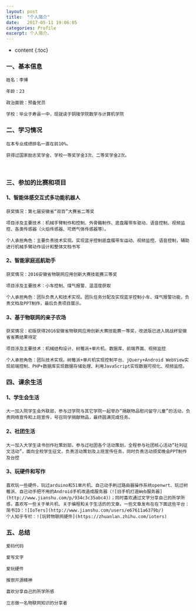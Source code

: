 ```yaml
---
layout: post
title:  "个人简介"
date:   2017-05-11 19:06:05
categories: Profile
excerpt: 个人简介。
---
```


* content
{:toc}



### 一、基本信息 


    姓名：李博
   
    年龄：23
   
    政治面貌：预备党员
   
    学校：毕业于寿县一中，现就读于铜陵学院数学与计算机学院

   
### 二、学习情况



    在本专业成绩排名一直在前10%。

    获得过国家励志奖学金、学校一等奖学金3次、二等奖学金2次。
   
   
### 三、参加的比赛和项目


   
#### 1、智能体感交互式多功能机器人

    
    获奖情况：第七届安徽省“双百”大赛省二等奖
    
    项目涉及主要技术：机械手臂制作和控制、外骨骼制作、底盘履带车驱动、语音控制、视频监控、各类传感器（火焰传感器、可燃气体传感器等）。
   
    个人承担角色：主要负责技术实现。实现蓝牙控制底盘履带车运动、视频监控、语音控制，辅助进行机械手臂动作设计和整体文档书写



#### 2、智能家庭巡航助手


    获奖情况：2016安徽省物联网应用创新大赛技能赛三等奖

    项目涉及主要技术：小车控制、煤气报警、温湿度获取

    个人承担角色：团队负责人和技术实现。团队任务分配及实现蓝牙控制小车、煤气报警功能，负责文档及PPT制作，最后负责项目展示。

#### 3、基于物联网的亲子农场

    获奖情况：初版获得2016安徽省物联网应用创新大赛技能赛一等奖，改进版已进入挑战杯安徽省省赛结果待定

    项目涉及主要技术：机械结构设计、树莓派+单片机、数据库、前端界面、视频监控

    个人承担角色：团队技术实现。树莓派+单片机实现控制平台、jQuery+Android WebView实现前端控制、PHP+数据库实现数据存储处理、利用JavaScript实现数据可视化、视频监控。


### 四、课余生活

#### 1、学生会生活

    大一加入院学生会外联部，参与过学院与其它学院一起举办“捐献物品慰问留守儿童”的活动，负责网络宣传和上班宣传，号召同学捐献物品，最终圆满完成任务。

#### 2、社团生活

    大一加入大学生读书创作社策划部，参与过社团各个活动策划，全程参与社团核心活动“社刊征文活动”，面向全校学生征文，负责活动策划及上班宣传任务，同时负责活动颁奖晚会PPT制作及台控

#### 3、玩硬件和写作

    喜欢玩一些硬件，玩过arduino和51单片机、自己动手刷过路由器操作系统openwrt、玩过树莓派、自己动手把不用的Android手机改造成服务器（![旧手机打造Web服务器](http://www.jianshu.com/p/934c3c35abc4)）；同时喜欢通过文字分享自己的所学所感，喜欢写一些关于单片机、关于编程和关于生活的的文章。一些文章发布在在下面这些平台：
    简书ID：![IoTers](http://www.jianshu.com/users/e67611a6379b/)
    个人知乎专栏：![玩转物联网硬件](https://zhuanlan.zhihu.com/ioters)


### 五、总结

    爱码代码 
   
    爱写文字 
   
    爱玩硬件
   
    推崇开源精神
   
    喜欢分享自己的所学所感 
   
    立志做一名物联网知识的分享者
   







